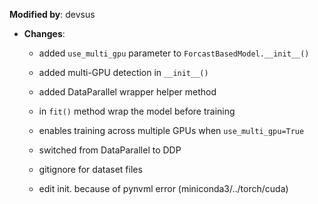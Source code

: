 **Modified by**: devsus
- **Changes**:
  - added `use_multi_gpu` parameter to `ForcastBasedModel.__init__()` 
  - added multi-GPU detection in `__init__()`
  - added DataParallel wrapper helper method
  - in `fit()` method wrap the model before training
  - enables training across multiple GPUs when `use_multi_gpu=True`

  - switched from DataParallel to DDP
  - gitignore for dataset files
  
  - edit init. because of pynvml error (miniconda3/../torch/cuda)
